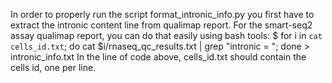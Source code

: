 In order to properly run the script format_intronic_info.py you first have to extract the intronic content line from qualimap report. For the smart-seq2 assay qualimap report, you can do that easily using bash tools:
$ for i in `cat cells_id.txt`; do cat $i/rnaseq_qc_results.txt | grep "intronic = "; done > intronic_info.txt
In the line of code above, cells_id.txt should contain the cells id, one per line.
